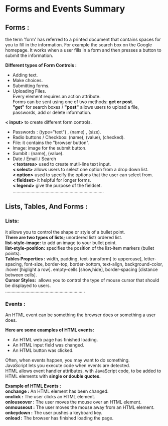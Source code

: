  # Forms and Events Summary

 ## Forms : <br>

the term 'form' has referred to a printed document that contains spaces for you to fill in the information. For example the search box on the Google homepage. It works when a user fills in a form and then presses a button to submit the information. <br>

**Different types of Form Controls :** <br>
- Adding text.
- Make choices.
- Submitting forms.
- Uploading Files. <br>
Every element requires an action attribute. <br>
Forms can be sent using one of two methods: **get or post.** <br>
**"get"** for search boxes / **"post"** allows users to upload a file, passwords, add or delete information. <br>

**< input>** to create different form controls. <br>
- Passwords : (type="text") , (name) , (size).
- Radio buttons / Checkbox: (name), (value), (checked).
- File: it contains the "browser button".
- Image: image for the submit button.
- Sumbit : (name), (value).
- Date / Email / Search <br>
**< textarea>** used to create mutli-line text input. <br>
**< select>** allows users to select one option from a drop down list. <br>
**< option>** used to specify the options that the user can select from. <br>
**< fieldset>** it helpful for longer forms. <br>
**< legend>** give the purpose of the fieldset. <br>
........................................................................ <br>
## Lists, Tables, And Forms :

### Lists: <br>

it allows you to control the shape or style of a bullet point. <br>
**There are two types of lists;** unordered list/ ordered list. <br>
**list-style-image:** to add an image to your bullet point. <br>
**list-style-position:** specifies the position of the list-item markers (bullet points). <br>
**Tables Properties :** width, padding, text-transform[ to uppercase], letter-spacing, font-size, border-top, border-bottom, text-align, background-color, :hover [higlight a row]. empty-cells [show,hide], border-spacing [distance between cells]. <br>
**Cursor Styles:**  allows you to control the type of mouse cursor that should be displayed to users. <br>
............................................................... <br>
### Events : <br>

An HTML event can be something the browser does or something a user does. <br>

**Here are some examples of HTML events:**
- An HTML web page has finished loading.
- An HTML input field was changed.
- An HTML button was clicked.

Often, when events happen, you may want to do something. <br>
JavaScript lets you execute code when events are detected. <br>
HTML allows event handler attributes, with JavaScript code, to be added to HTML elements with **single or double quotes.** <br>

**Example of HTML Events :** <br>
**onchange :** An HTML element has been changed. <br>
**onclick :** The user clicks an HTML element. <br>
**onlouseover :** The user moves the mouse over an HTML element. <br>
**onmouseout :** The user moves the mouse away from an HTML element. <br>
**onkeydown :** The user pushes a keyboard key. <br>
**onload :** The browser has finished loading the page.